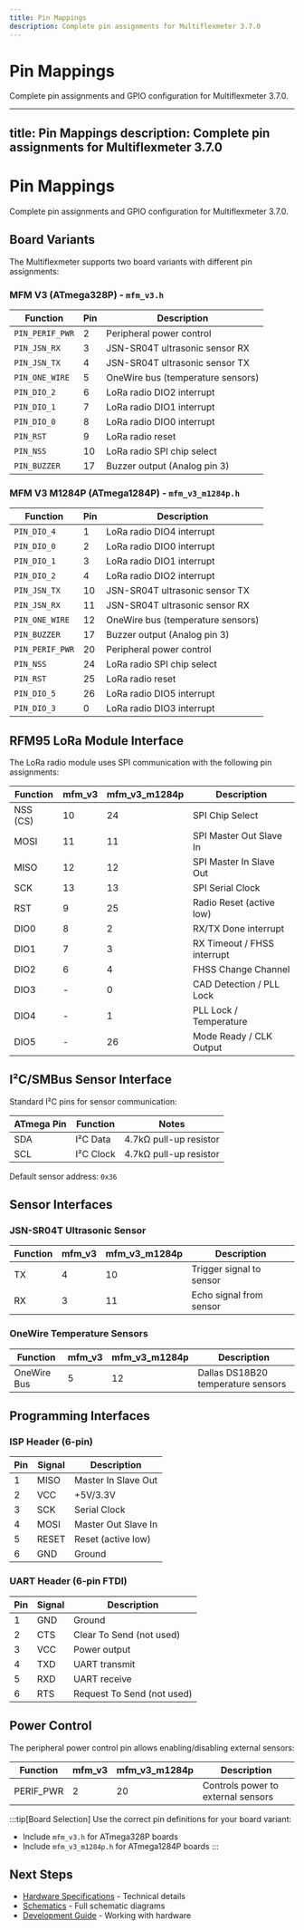 ```yaml
---
title: Pin Mappings
description: Complete pin assignments for Multiflexmeter 3.7.0
---
```


# Pin Mappings

Complete pin assignments and GPIO configuration for Multiflexmeter 3.7.0.

---
title: Pin Mappings
description: Complete pin assignments for Multiflexmeter 3.7.0
---

# Pin Mappings

Complete pin assignments and GPIO configuration for Multiflexmeter 3.7.0.

## Board Variants

The Multiflexmeter supports two board variants with different pin assignments:

### MFM V3 (ATmega328P) - `mfm_v3.h`

| Function | Pin | Description |
|----------|-----|-------------|
| `PIN_PERIF_PWR` | 2 | Peripheral power control |
| `PIN_JSN_RX` | 3 | JSN-SR04T ultrasonic sensor RX |
| `PIN_JSN_TX` | 4 | JSN-SR04T ultrasonic sensor TX |
| `PIN_ONE_WIRE` | 5 | OneWire bus (temperature sensors) |
| `PIN_DIO_2` | 6 | LoRa radio DIO2 interrupt |
| `PIN_DIO_1` | 7 | LoRa radio DIO1 interrupt |
| `PIN_DIO_0` | 8 | LoRa radio DIO0 interrupt |
| `PIN_RST` | 9 | LoRa radio reset |
| `PIN_NSS` | 10 | LoRa radio SPI chip select |
| `PIN_BUZZER` | 17 | Buzzer output (Analog pin 3) |

### MFM V3 M1284P (ATmega1284P) - `mfm_v3_m1284p.h`

| Function | Pin | Description |
|----------|-----|-------------|
| `PIN_DIO_4` | 1 | LoRa radio DIO4 interrupt |
| `PIN_DIO_0` | 2 | LoRa radio DIO0 interrupt |
| `PIN_DIO_1` | 3 | LoRa radio DIO1 interrupt |
| `PIN_DIO_2` | 4 | LoRa radio DIO2 interrupt |
| `PIN_JSN_TX` | 10 | JSN-SR04T ultrasonic sensor TX |
| `PIN_JSN_RX` | 11 | JSN-SR04T ultrasonic sensor RX |
| `PIN_ONE_WIRE` | 12 | OneWire bus (temperature sensors) |
| `PIN_BUZZER` | 17 | Buzzer output (Analog pin 3) |
| `PIN_PERIF_PWR` | 20 | Peripheral power control |
| `PIN_NSS` | 24 | LoRa radio SPI chip select |
| `PIN_RST` | 25 | LoRa radio reset |
| `PIN_DIO_5` | 26 | LoRa radio DIO5 interrupt |
| `PIN_DIO_3` | 0 | LoRa radio DIO3 interrupt |

## RFM95 LoRa Module Interface

The LoRa radio module uses SPI communication with the following pin assignments:

| Function | mfm_v3 | mfm_v3_m1284p | Description |
|----------|--------|---------------|-------------|
| NSS (CS) | 10 | 24 | SPI Chip Select |
| MOSI | 11 | 11 | SPI Master Out Slave In |
| MISO | 12 | 12 | SPI Master In Slave Out |
| SCK | 13 | 13 | SPI Serial Clock |
| RST | 9 | 25 | Radio Reset (active low) |
| DIO0 | 8 | 2 | RX/TX Done interrupt |
| DIO1 | 7 | 3 | RX Timeout / FHSS interrupt |
| DIO2 | 6 | 4 | FHSS Change Channel |
| DIO3 | - | 0 | CAD Detection / PLL Lock |
| DIO4 | - | 1 | PLL Lock / Temperature |
| DIO5 | - | 26 | Mode Ready / CLK Output |

## I²C/SMBus Sensor Interface

Standard I²C pins for sensor communication:

| ATmega Pin | Function | Notes |
|-----------|----------|-------|
| SDA | I²C Data | 4.7kΩ pull-up resistor |
| SCL | I²C Clock | 4.7kΩ pull-up resistor |

Default sensor address: `0x36`

## Sensor Interfaces

### JSN-SR04T Ultrasonic Sensor

| Function | mfm_v3 | mfm_v3_m1284p | Description |
|----------|--------|---------------|-------------|
| TX | 4 | 10 | Trigger signal to sensor |
| RX | 3 | 11 | Echo signal from sensor |

### OneWire Temperature Sensors

| Function | mfm_v3 | mfm_v3_m1284p | Description |
|----------|--------|---------------|-------------|
| OneWire Bus | 5 | 12 | Dallas DS18B20 temperature sensors |

## Programming Interfaces

### ISP Header (6-pin)

| Pin | Signal | Description |
|-----|--------|-------------|
| 1 | MISO | Master In Slave Out |
| 2 | VCC | +5V/3.3V |
| 3 | SCK | Serial Clock |
| 4 | MOSI | Master Out Slave In |
| 5 | RESET | Reset (active low) |
| 6 | GND | Ground |

### UART Header (6-pin FTDI)

| Pin | Signal | Description |
|-----|--------|-------------|
| 1 | GND | Ground |
| 2 | CTS | Clear To Send (not used) |
| 3 | VCC | Power output |
| 4 | TXD | UART transmit |
| 5 | RXD | UART receive |
| 6 | RTS | Request To Send (not used) |

## Power Control

The peripheral power control pin allows enabling/disabling external sensors:

| Function | mfm_v3 | mfm_v3_m1284p | Description |
|----------|--------|---------------|-------------|
| PERIF_PWR | 2 | 20 | Controls power to external sensors |

:::tip[Board Selection]
Use the correct pin definitions for your board variant:
- Include `mfm_v3.h` for ATmega328P boards
- Include `mfm_v3_m1284p.h` for ATmega1284P boards
:::

## Next Steps

- [Hardware Specifications](/hardware/specifications/) - Technical details
- [Schematics](/hardware/schematics/) - Full schematic diagrams
- [Development Guide](/development/development-guide/) - Working with hardware
